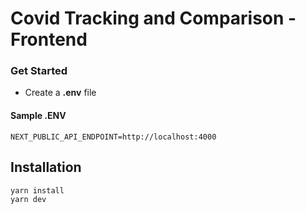 # Covid Tracking and Comparison - Frontend

### Get Started

-   Create a **.env** file

#### Sample .ENV

```
NEXT_PUBLIC_API_ENDPOINT=http://localhost:4000
```

## Installation

```sh
yarn install
yarn dev
```
